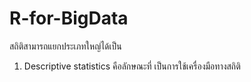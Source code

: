 # R-for-BigData

สถิติสามารถแยกประเภทใหญ่ได้เป็น
1. Descriptive statistics  คือลักษณะที่ เป็นการใช้เครื่องมือทางสถิติ
